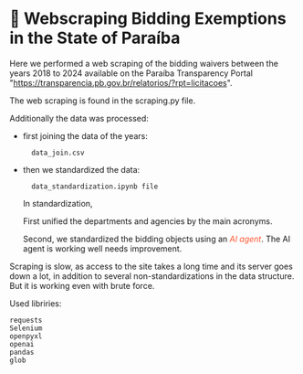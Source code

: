 # 📌 Webscraping Bidding Exemptions in the State of Paraíba


Here we performed a web scraping of the bidding waivers between the years 2018 to 2024 available on the Paraíba Transparency Portal "https://transparencia.pb.gov.br/relatorios/?rpt=licitacoes".

The web scraping is found in the scraping.py file.

Additionally the data was processed:
- first joining the data of the years:
    
        data_join.csv
- then we standardized the data:

        data_standardization.ipynb file

    In standardization, 
    
    First unified the departments and agencies by the main acronyms.

    Second, we standardized the bidding objects using an <span style="color:#FF5733;">*AI agent*</span>.
    The AI agent is working well needs improvement.


Scraping is slow, as access to the site takes a long time and its server goes down a lot, in addition to several non-standardizations in the data structure. But it is working even with brute force.

Used libriries:

    requests
    Selenium
    openpyxl
    openai
    pandas
    glob